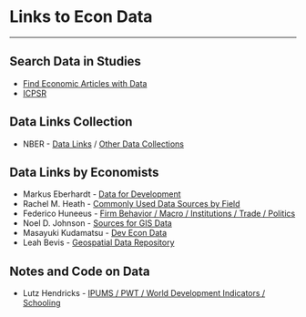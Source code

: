# Links to Econ Data

---

## Search Data in Studies

- [Find Economic Articles with Data](https://ejd.econ.mathematik.uni-ulm.de/)
- [ICPSR](https://www.icpsr.umich.edu/web/pages/ICPSR/)

## Data Links Collection

- NBER - [Data Links](https://data.nber.org/data/) / [Other Data Collections](https://data.nber.org/links/data.html)

## Data Links by Economists

- Markus Eberhardt - [Data for Development](https://sites.google.com/site/medevecon/devecondata?authuser=0)
- Rachel M. Heath - [Commonly Used Data Sources by Field](https://faculty.washington.edu/rmheath/datasources.html) 
- Federico Huneeus - [Firm Behavior / Macro / Institutions / Trade / Politics](https://www.fedehuneeus.com/data)
- Noel D. Johnson - [Sources for GIS Data](https://noeldjohnson.github.io/gis_links/)
- Masayuki Kudamatsu - [Dev Econ Data](http://devecondata.blogspot.com/)
- Leah Bevis - [Geospatial Data Repository](https://leahbevis.com/geospatial-data-repository/)

## Notes and Code on Data

- Lutz Hendricks - [IPUMS / PWT / World Development Indicators / Schooling](https://lhendricks.org/graduate/graduate.html)

